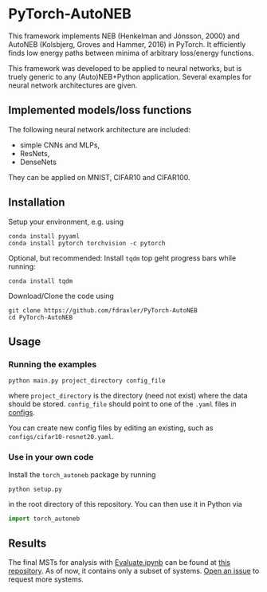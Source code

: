 # PyTorch-AutoNEB

This framework implements NEB (Henkelman and Jónsson, 2000)
and AutoNEB (Kolsbjerg, Groves and Hammer, 2016) in PyTorch.
It efficiently finds low energy paths between minima of
arbitrary loss/energy functions.

This framework was developed to be applied to neural networks,
but is truely generic to any (Auto)NEB+Python application.
Several examples for neural network architectures are given.


## Implemented models/loss functions

The following neural network architecture are included:

- simple CNNs and MLPs,
- ResNets,
- DenseNets

They can be applied on MNIST, CIFAR10 and CIFAR100.


## Installation

Setup your environment, e.g. using

```
conda install pyyaml
conda install pytorch torchvision -c pytorch
```

Optional, but recommended: Install `tqdm` top geht progress bars while running:

```
conda install tqdm
```

Download/Clone the code using

```
git clone https://github.com/fdraxler/PyTorch-AutoNEB
cd PyTorch-AutoNEB
```

## Usage

### Running the examples

```
python main.py project_directory config_file
```

where `project_directory` is the directory (need not exist) where the data should be stored.
`config_file` should point to one of the `.yaml` files in [configs](configs).

You can create new config files by editing an existing, such as `configs/cifar10-resnet20.yaml`.


### Use in your own code

Install the `torch_autoneb` package by running

```
python setup.py
```

in the root directory of this repository. You can then use it in Python via

```python
import torch_autoneb
```


## Results

The final MSTs for analysis with [Evaluate.ipynb](Evaluate.ipynb) can be found at [this repository](https://drive.google.com/drive/folders/1VQvecH3lWntBD5H0VHyYU577DunvkQlb).
As of now, it contains only a subset of systems. [Open an issue](https://github.com/fdraxler/PyTorch-AutoNEB/issues/new) to request more systems.

